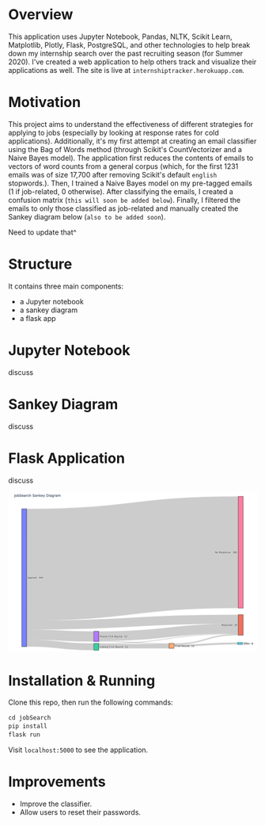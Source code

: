 # Overview
This application uses Jupyter Notebook, Pandas, NLTK, Scikit Learn, Matplotlib, Plotly, Flask, PostgreSQL, and other technologies to help break down my internship search over the past recruiting season (for Summer 2020). I've created a web application to help others track and visualize their applications as well. The site is live at `internshiptracker.herokuapp.com`.

# Motivation
This project aims to understand the effectiveness of different strategies for applying to jobs (especially by looking at response rates for cold applications). Additionally, it's my first attempt at creating an email classifier using the Bag of Words method (through Scikit's CountVectorizer and a Naive Bayes model). The application first reduces the contents of emails to vectors of word counts from a general corpus (which, for the first 1231 emails was of size 17,700 after removing Scikit's default `english` stopwords.). Then, I trained a Naive Bayes model on my pre-tagged emails (1 if job-related, 0 otherwise). After classifying the emails, I created a confusion matrix (`this will soon be added below`). Finally, I filtered the emails to only those classified as job-related and manually created the Sankey diagram below (`also to be added soon`).

Need to update that^

# Structure 
It contains three main components:
- a Jupyter notebook
- a sankey diagram
- a flask app

# Jupyter Notebook
discuss

# Sankey Diagram
discuss

# Flask Application
discuss

![image](sankey/sankey.png "jobSearch Sankey Diagram")

# Installation & Running
Clone this repo, then run the following commands:
```Python
cd jobSearch
pip install
flask run
```

Visit `localhost:5000` to see the application. 

# Improvements
- Improve the classifier.
- Allow users to reset their passwords.
